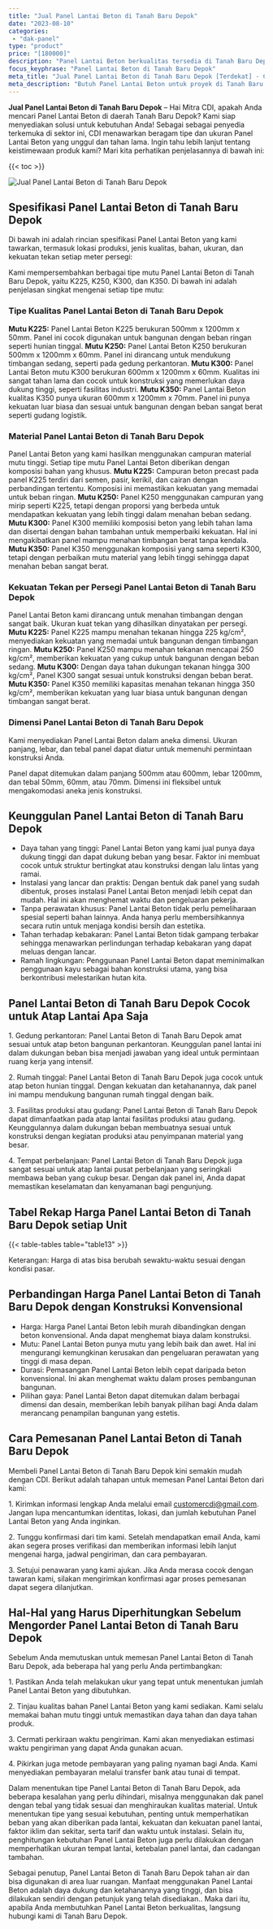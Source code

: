 ```yaml
---
title: "Jual Panel Lantai Beton di Tanah Baru Depok"
date: "2023-08-10"
categories:
 - "dak-panel"
type: "product"
price: "[180000]"
description: "Panel Lantai Beton berkualitas tersedia di Tanah Baru Depok. Panel Lantai Beton dirancang untuk kebutuhan konstruksi modern dengan performa prima. Hubungi kami sekarang."
focus_keyphrase: "Panel Lantai Beton di Tanah Baru Depok"
meta_title: "Jual Panel Lantai Beton di Tanah Baru Depok [Terdekat] - CDI"
meta_description: "Butuh Panel Lantai Beton untuk proyek di Tanah Baru Depok?. Tersedia Panel Lantai Beton premium untuk pembangunan. Penawaran spesial hanya di sini."
---
```


**Jual Panel Lantai Beton di Tanah Baru Depok** – Hai Mitra CDI, apakah Anda mencari Panel Lantai Beton di daerah Tanah Baru Depok? Kami siap menyediakan solusi untuk kebutuhan Anda! Sebagai sebagai penyedia terkemuka di sektor ini, CDI menawarkan beragam tipe dan ukuran Panel Lantai Beton yang unggul dan tahan lama. Ingin tahu lebih lanjut tentang keistimewaan produk kami? Mari kita perhatikan penjelasannya di bawah ini:

{{< toc >}}

![Jual Panel Lantai Beton di Tanah Baru Depok](/images/dak-panel/dak-panel-09.jpg)

## Spesifikasi Panel Lantai Beton di Tanah Baru Depok

Di bawah ini adalah rincian spesifikasi Panel Lantai Beton yang kami tawarkan, termasuk lokasi produksi, jenis kualitas, bahan, ukuran, dan kekuatan tekan setiap meter persegi:

Kami mempersembahkan berbagai tipe mutu Panel Lantai Beton di Tanah Baru Depok, yaitu K225, K250, K300, dan K350. Di bawah ini adalah penjelasan singkat mengenai setiap tipe mutu:

### Tipe Kualitas Panel Lantai Beton di Tanah Baru Depok

**Mutu K225:** Panel Lantai Beton K225 berukuran 500mm x 1200mm x 50mm. Panel ini cocok digunakan untuk bangunan dengan beban ringan seperti hunian tinggal.
**Mutu K250:** Panel Lantai Beton K250 berukuran 500mm x 1200mm x 60mm. Panel ini dirancang untuk mendukung timbangan sedang, seperti pada gedung perkantoran.
**Mutu K300:** Panel Lantai Beton mutu K300 berukuran 600mm x 1200mm x 60mm. Kualitas ini sangat tahan lama dan cocok untuk konstruksi yang memerlukan daya dukung tinggi, seperti fasilitas industri.
**Mutu K350:** Panel Lantai Beton kualitas K350 punya ukuran 600mm x 1200mm x 70mm. Panel ini punya kekuatan luar biasa dan sesuai untuk bangunan dengan beban sangat berat seperti gudang logistik.

### Material Panel Lantai Beton di Tanah Baru Depok

Panel Lantai Beton yang kami hasilkan menggunakan campuran material mutu tinggi. Setiap tipe mutu Panel Lantai Beton diberikan dengan komposisi bahan yang khusus.
**Mutu K225:** Campuran beton precast pada panel K225 terdiri dari semen, pasir, kerikil, dan cairan dengan perbandingan tertentu. Komposisi ini memastikan kekuatan yang memadai untuk beban ringan.
**Mutu K250:** Panel K250 menggunakan campuran yang mirip seperti K225, tetapi dengan proporsi yang berbeda untuk mendapatkan kekuatan yang lebih tinggi dalam menahan beban sedang.
**Mutu K300:** Panel K300 memiliki komposisi beton yang lebih tahan lama dan disertai dengan bahan tambahan untuk memperbaiki kekuatan. Hal ini mengakibatkan panel mampu menahan timbangan berat tanpa kendala.
**Mutu K350:** Panel K350 menggunakan komposisi yang sama seperti K300, tetapi dengan perbaikan mutu material yang lebih tinggi sehingga dapat menahan beban sangat berat.

### Kekuatan Tekan per Persegi Panel Lantai Beton di Tanah Baru Depok

Panel Lantai Beton kami dirancang untuk menahan timbangan dengan sangat baik. Ukuran kuat tekan yang dihasilkan dinyatakan per persegi.
**Mutu K225:** Panel K225 mampu menahan tekanan hingga 225 kg/cm², menyediakan kekuatan yang memadai untuk bangunan dengan timbangan ringan.
**Mutu K250:** Panel K250 mampu menahan tekanan mencapai 250 kg/cm², memberikan kekuatan yang cukup untuk bangunan dengan beban sedang.
**Mutu K300:** Dengan daya tahan dukungan tekanan hingga 300 kg/cm², Panel K300 sangat sesuai untuk konstruksi dengan beban berat.
**Mutu K350:** Panel K350 memiliki kapasitas menahan tekanan hingga 350 kg/cm², memberikan kekuatan yang luar biasa untuk bangunan dengan timbangan sangat berat.

### Dimensi Panel Lantai Beton di Tanah Baru Depok

Kami menyediakan Panel Lantai Beton dalam aneka dimensi. Ukuran panjang, lebar, dan tebal panel dapat diatur untuk memenuhi permintaan konstruksi Anda.

Panel dapat ditemukan dalam panjang 500mm atau 600mm, lebar 1200mm, dan tebal 50mm, 60mm, atau 70mm. Dimensi ini fleksibel untuk mengakomodasi aneka jenis konstruksi.

## Keunggulan Panel Lantai Beton di Tanah Baru Depok

*   Daya tahan yang tinggi: Panel Lantai Beton yang kami jual punya daya dukung tinggi dan dapat dukung beban yang besar. Faktor ini membuat cocok untuk struktur bertingkat atau konstruksi dengan lalu lintas yang ramai.
*   Instalasi yang lancar dan praktis: Dengan bentuk dak panel yang sudah dibentuk, proses instalasi Panel Lantai Beton menjadi lebih cepat dan mudah. Hal ini akan menghemat waktu dan pengeluaran pekerja.
*   Tanpa perawatan khusus: Panel Lantai Beton tidak perlu pemeliharaan spesial seperti bahan lainnya. Anda hanya perlu membersihkannya secara rutin untuk menjaga kondisi bersih dan estetika.
*   Tahan terhadap kebakaran: Panel Lantai Beton tidak gampang terbakar sehingga menawarkan perlindungan terhadap kebakaran yang dapat meluas dengan lancar.
*   Ramah lingkungan: Penggunaan Panel Lantai Beton dapat meminimalkan penggunaan kayu sebagai bahan konstruksi utama, yang bisa berkontribusi melestarikan hutan kita.

## Panel Lantai Beton di Tanah Baru Depok Cocok untuk Atap Lantai Apa Saja

1\.  Gedung perkantoran: Panel Lantai Beton di Tanah Baru Depok amat sesuai untuk atap beton bangunan perkantoran. Keunggulan panel lantai ini dalam dukungan beban bisa menjadi jawaban yang ideal untuk permintaan ruang kerja yang intensif.

2\.  Rumah tinggal: Panel Lantai Beton di Tanah Baru Depok juga cocok untuk atap beton hunian tinggal. Dengan kekuatan dan ketahanannya, dak panel ini mampu mendukung bangunan rumah tinggal dengan baik.

3\.  Fasilitas produksi atau gudang: Panel Lantai Beton di Tanah Baru Depok dapat dimanfaatkan pada atap lantai fasilitas produksi atau gudang. Keunggulannya dalam dukungan beban membuatnya sesuai untuk konstruksi dengan kegiatan produksi atau penyimpanan material yang besar.

4\.  Tempat perbelanjaan: Panel Lantai Beton di Tanah Baru Depok juga sangat sesuai untuk atap lantai pusat perbelanjaan yang seringkali membawa beban yang cukup besar. Dengan dak panel ini, Anda dapat memastikan keselamatan dan kenyamanan bagi pengunjung.

## Tabel Rekap Harga Panel Lantai Beton di Tanah Baru Depok setiap Unit

{{< table-tables table="table13" >}}

Keterangan: Harga di atas bisa berubah sewaktu-waktu sesuai dengan kondisi pasar.

## Perbandingan Harga Panel Lantai Beton di Tanah Baru Depok dengan Konstruksi Konvensional

*   Harga: Harga Panel Lantai Beton lebih murah dibandingkan dengan beton konvensional. Anda dapat menghemat biaya dalam konstruksi.
*   Mutu: Panel Lantai Beton punya mutu yang lebih baik dan awet. Hal ini mengurangi kemungkinan kerusakan dan pengeluaran perawatan yang tinggi di masa depan.
*   Durasi: Pemasangan Panel Lantai Beton lebih cepat daripada beton konvensional. Ini akan menghemat waktu dalam proses pembangunan bangunan.
*   Pilihan gaya: Panel Lantai Beton dapat ditemukan dalam berbagai dimensi dan desain, memberikan lebih banyak pilihan bagi Anda dalam merancang penampilan bangunan yang estetis.

## Cara Pemesanan Panel Lantai Beton di Tanah Baru Depok

Membeli Panel Lantai Beton di Tanah Baru Depok kini semakin mudah dengan CDI. Berikut adalah tahapan untuk memesan Panel Lantai Beton dari kami:

1\.  Kirimkan informasi lengkap Anda melalui email customercdi@gmail.com. Jangan lupa mencantumkan identitas, lokasi, dan jumlah kebutuhan Panel Lantai Beton yang Anda inginkan.

2\.  Tunggu konfirmasi dari tim kami. Setelah mendapatkan email Anda, kami akan segera proses verifikasi dan memberikan informasi lebih lanjut mengenai harga, jadwal pengiriman, dan cara pembayaran.

3\.  Setujui penawaran yang kami ajukan. Jika Anda merasa cocok dengan tawaran kami, silakan mengirimkan konfirmasi agar proses pemesanan dapat segera dilanjutkan.

## Hal-Hal yang Harus Diperhitungkan Sebelum Mengorder Panel Lantai Beton di Tanah Baru Depok

Sebelum Anda memutuskan untuk memesan Panel Lantai Beton di Tanah Baru Depok, ada beberapa hal yang perlu Anda pertimbangkan:

1\.  Pastikan Anda telah melakukan ukur yang tepat untuk menentukan jumlah Panel Lantai Beton yang dibutuhkan.

2\.  Tinjau kualitas bahan Panel Lantai Beton yang kami sediakan. Kami selalu memakai bahan mutu tinggi untuk memastikan daya tahan dan daya tahan produk.

3\.  Cermati perkiraan waktu pengiriman. Kami akan menyediakan estimasi waktu pengiriman yang dapat Anda gunakan acuan.

4\.  Pikirkan juga metode pembayaran yang paling nyaman bagi Anda. Kami menyediakan pembayaran melalui transfer bank atau tunai di tempat.

Dalam menentukan tipe Panel Lantai Beton di Tanah Baru Depok, ada beberapa kesalahan yang perlu dihindari, misalnya menggunakan dak panel dengan tebal yang tidak sesuai dan menghiraukan kualitas material. Untuk menentukan tipe yang sesuai kebutuhan, penting untuk memperhatikan beban yang akan diberikan pada lantai, kekuatan dan kekuatan panel lantai, faktor iklim dan sekitar, serta tarif dan waktu untuk instalasi. Selain itu, penghitungan kebutuhan Panel Lantai Beton juga perlu dilakukan dengan memperhatikan ukuran tempat lantai, ketebalan panel lantai, dan cadangan tambahan.

Sebagai penutup, Panel Lantai Beton di Tanah Baru Depok tahan air dan bisa digunakan di area luar ruangan. Manfaat menggunakan Panel Lantai Beton adalah daya dukung dan ketahanannya yang tinggi, dan bisa dilakukan sendiri dengan petunjuk yang telah disediakan.. Maka dari itu, apabila Anda membutuhkan Panel Lantai Beton berkualitas, langsung hubungi kami di Tanah Baru Depok.